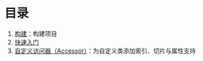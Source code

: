 # 目录
1. [构建](build.md)：构建项目
2. [快速入门](quickstart.md)
3. [自定义访问器（Accessor）](accessor.md)：为自定义类添加索引、切片与属性支持
